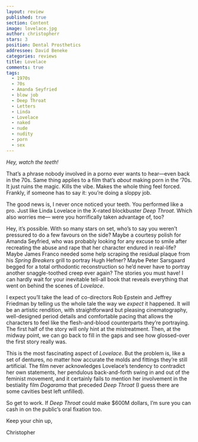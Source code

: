 ```yaml
---
layout: review
published: true
section: Content
image: lovelace.jpg
author: christopherr
stars: 3
position: Dental Prosthetics
addressee: David Beneke
categories: reviews
title: Lovelace
comments: true
tags: 
  - 1970s
  - 70s
  - Amanda Seyfried
  - blow job
  - Deep Throat
  - Letters
  - Linda
  - Lovelace
  - naked
  - nude
  - nudity
  - porn
  - sex
---
```


<p><em>Hey, watch the teeth! </em></p><p>That&rsquo;s a phrase nobody involved in a porno ever wants to hear&mdash;even back in the 70s. Same thing applies to a film that&rsquo;s <em>about </em>making porn in the &lsquo;70s. It just ruins the magic. Kills the vibe. Makes the whole thing feel forced. Frankly, if someone has to say it: you&rsquo;re doing a sloppy job.</p><p>The good news is, I never once noticed your teeth. You performed like a pro. Just like Linda Lovelace in the X-rated blockbuster <em>Deep Throat</em>. Which also worries me&mdash; were you horrifically taken advantage of, too?</p><p>Hey, it&rsquo;s possible. With so many stars on set, who&rsquo;s to say you weren&rsquo;t pressured to do a few favours on the side? Maybe a courtesy polish for Amanda Seyfried, who was probably looking for any excuse to smile after recreating the abuse and rape that her character endured in real-life? Maybe James Franco needed some help scraping the residual plaque from his <em>Spring Breakers</em> grill to portray Hugh Hefner? Maybe Peter Sarsgaard begged for a total orthodontic reconstruction so he&rsquo;d never have to portray another snaggle-toothed creep ever again? The stories you must have! I can hardly wait for your inevitable tell-all book that reveals everything that went on behind the scenes of <em>Lovelace</em>.</p><p>I expect you&rsquo;ll take the lead of co-directors Rob Epstein and Jeffrey Friedman by telling us the whole tale the way we <em>expect</em> it happened. It will be an artistic rendition, with straightforward but pleasing cinematography, well-designed period details and comfortable pacing that allows the characters to feel like the flesh-and-blood counterparts they&rsquo;re portraying. The first half of the story will only hint at the mistreatment. Then, at the midway point, we can go back to fill in the gaps and see how glossed-over the first story really was.</p><p>This is the most fascinating aspect of <em>Lovelace</em>. But the problem is, like a set of dentures, no matter how accurate the molds and fittings they&rsquo;re still artificial. The film never acknowledges Lovelace&rsquo;s tendency to contradict her own statements, her pendulous back-and-forth swing in and out of the feminist movement, and it certainly fails to mention her involvement in the bestiality film <em>Dogarama</em> that preceded <em>Deep Throat</em> (I guess there are some cavities best left unfilled).</p><p>So get to work. If <em>Deep Throat</em> could make $600M dollars, I&rsquo;m sure you can cash in on the public&rsquo;s oral fixation too.</p><p>Keep your chin up,</p><p>Christopher</p>
